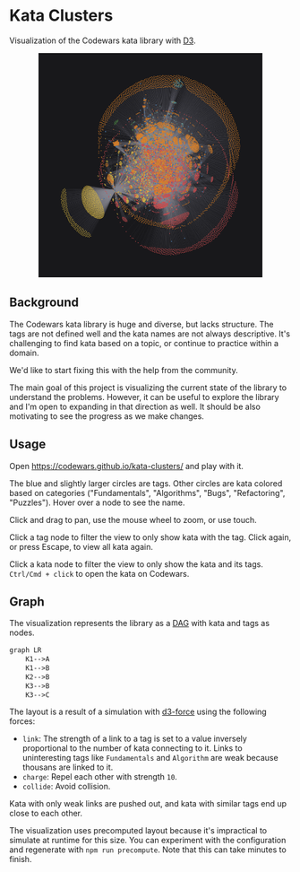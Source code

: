 # Kata Clusters

Visualization of the Codewars kata library with [D3][d3].

<div align="center">
  <img width="400" src="./screenshot.png" alt="screenshot">
</div>

## Background

The Codewars kata library is huge and diverse, but lacks structure. The tags are not defined well and the kata names are not always descriptive. It's challenging to find kata based on a topic, or continue to practice within a domain.

We'd like to start fixing this with the help from the community.

The main goal of this project is visualizing the current state of the library to understand the problems. However, it can be useful to explore the library and I'm open to expanding in that direction as well. It should be also motivating to see the progress as we make changes.

## Usage

Open <https://codewars.github.io/kata-clusters/> and play with it.

The blue and slightly larger circles are tags. Other circles are kata colored based on categories ("Fundamentals", "Algorithms", "Bugs", "Refactoring", "Puzzles").
Hover over a node to see the name.

Click and drag to pan, use the mouse wheel to zoom, or use touch.

Click a tag node to filter the view to only show kata with the tag. Click again, or press Escape, to view all kata again.

Click a kata node to filter the view to only show the kata and its tags. `Ctrl/Cmd + click` to open the kata on Codewars.

## Graph

The visualization represents the library as a [DAG][dag] with kata and tags as nodes.

```mermaid
graph LR
    K1-->A
    K1-->B
    K2-->B
    K3-->B
    K3-->C
```

The layout is a result of a simulation with [d3-force] using the following forces:

- `link`: The strength of a link to a tag is set to a value inversely proportional to the number of kata connecting to it. Links to uninteresting tags like `Fundamentals` and `Algorithm` are weak because thousans are linked to it.
- `charge`: Repel each other with strength `10`.
- `collide`: Avoid collision.

Kata with only weak links are pushed out, and kata with similar tags end up close to each other.

The visualization uses precomputed layout because it's impractical to simulate at runtime for this size. You can experiment with the configuration and regenerate with `npm run precompute`. Note that this can take minutes to finish.

[d3]: https://d3js.org/
[d3-force]: https://github.com/d3/d3-force
[dag]: https://en.wikipedia.org/wiki/Directed_acyclic_graph
